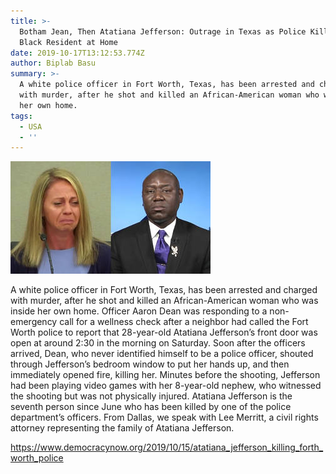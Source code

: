 ```yaml
---
title: >-
  Botham Jean, Then Atatiana Jefferson: Outrage in Texas as Police Kill Another
  Black Resident at Home
date: 2019-10-17T13:12:53.774Z
author: Biplab Basu
summary: >-
  A white police officer in Fort Worth, Texas, has been arrested and charged
  with murder, after he shot and killed an African-American woman who was inside
  her own home.
tags:
  - USA
  - ''
---
```

![ Officer Aaron Dean was responding to a non-emergency call](/static/img/seg1-amber-crumb-split.jpg "Police Kill Another Black Resident at Home")

A white police officer in Fort Worth, Texas, has been arrested and charged with murder, after he shot and killed an African-American woman who was inside her own home. Officer Aaron Dean was responding to a non-emergency call for a wellness check after a neighbor had called the Fort Worth police to report that 28-year-old Atatiana Jefferson’s front door was open at around 2:30 in the morning on Saturday. Soon after the officers arrived, Dean, who never identified himself to be a police officer, shouted through Jefferson’s bedroom window to put her hands up, and then immediately opened fire, killing her. Minutes before the shooting, Jefferson had been playing video games with her 8-year-old nephew, who witnessed the shooting but was not physically injured. Atatiana Jefferson is the seventh person since June who has been killed by one of the police department’s officers. From Dallas, we speak with Lee Merritt, a civil rights attorney representing the family of Atatiana Jefferson.

<https://www.democracynow.org/2019/10/15/atatiana_jefferson_killing_forth_worth_police>
